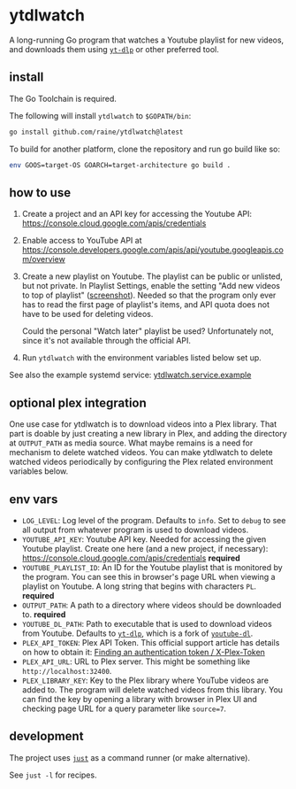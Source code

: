 # ytdlwatch

A long-running Go program that watches a Youtube playlist for new videos, and
downloads them using [`yt-dlp`][yt-dlp] or other preferred tool.

## install

The Go Toolchain is required.

The following will install `ytdlwatch` to `$GOPATH/bin`:

```sh
go install github.com/raine/ytdlwatch@latest
```

To build for another platform, clone the repository and run go build like so:

```sh
env GOOS=target-OS GOARCH=target-architecture go build .
```

## how to use

1. Create a project and an API key for accessing the Youtube API:
   https://console.cloud.google.com/apis/credentials

2. Enable access to YouTube API at
   https://console.developers.google.com/apis/api/youtube.googleapis.com/overview

3. Create a new playlist on Youtube. The playlist can be public or unlisted, but
   not private. In Playlist Settings, enable the setting "Add new videos to top
   of playlist"
   ([screenshot](https://user-images.githubusercontent.com/11027/162623093-046a8400-8438-4261-b2c5-e4517dc28be7.png)).
   Needed so that the program only ever has to read the first page of playlist's
   items, and API quota does not have to be used for deleting videos.

   Could the personal "Watch later" playlist be used? Unfortunately not, since
   it's not available through the official API.

4. Run `ytdlwatch` with the environment variables listed below set up.

See also the example systemd service:
[ytdlwatch.service.example][example-systemd-service]

## optional plex integration

One use case for ytdlwatch is to download videos into a Plex library. That part
is doable by just creating a new library in Plex, and adding the directory at
`OUTPUT_PATH` as media source. What maybe remains is a need for mechanism to delete
watched videos. You can make ytdlwatch to delete watched videos periodically by
configuring the Plex related environment variables below.

## env vars

- `LOG_LEVEL`: Log level of the program. Defaults to `info`. Set to `debug` to
  see all output from whatever program is used to download videos.
- `YOUTUBE_API_KEY`: Youtube API key. Needed for accessing the given Youtube
  playlist. Create one here (and a new project, if necessary):
  https://console.cloud.google.com/apis/credentials **required**
- `YOUTUBE_PLAYLIST_ID`: An ID for the Youtube playlist that is monitored by the
  program. You can see this in browser's page URL when viewing a playlist on
  Youtube. A long string that begins with characters `PL`. **required**
- `OUTPUT_PATH`: A path to a directory where videos should be downloaded to.
  **required**
- `YOUTUBE_DL_PATH`: Path to executable that is used to download videos from
  Youtube. Defaults to [`yt-dlp`][yt-dlp], which is a fork of
  [`youtube-dl`][youtube-dl].
- `PLEX_API_TOKEN`: Plex API Token. This official support article has details on
  how to obtain it: [Finding an authentication token / X-Plex-Token
  ][plex-api-token]
- `PLEX_API_URL`: URL to Plex server. This might be something like
  `http://localhost:32400`.
- `PLEX_LIBRARY_KEY`: Key to the Plex library where YouTube videos are added to.
  The program will delete watched videos from this library. You can find the key
  by opening a library with browser in Plex UI and checking page URL for a query
  parameter like `source=7`.

## development

The project uses [`just`](https://github.com/casey/just) as a command runner (or
make alternative).

See `just -l` for recipes.

[yt-dlp]: https://github.com/yt-dlp/yt-dlp
[youtube-dl]: https://github.com/ytdl-org/youtube-dl
[example-systemd-service]:
  https://github.com/raine/ytdlwatch/blob/master/ytdlwatch.service.example
[plex-api-token]:
  https://support.plex.tv/articles/204059436-finding-an-authentication-token-x-plex-token/
